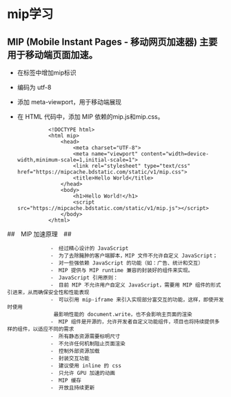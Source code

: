 # mip学习 #

## MIP (Mobile Instant Pages - 移动网页加速器) 主要用于移动端页面加速。 ##

- 在<html>标签中增加mip标识
- 编码为 utf-8
- 添加 meta-viewport，用于移动端展现
- 在 HTML 代码中，添加 MIP 依赖的mip.js和mip.css。

                <!DOCTYPE html>
                <html mip>
                    <head>
                        <meta charset="UTF-8">
                        <meta name="viewport" content="width=device-width,minimum-scale=1,initial-scale=1">
                        <link rel="stylesheet" type="text/css" href="https://mipcache.bdstatic.com/static/v1/mip.css">
                        <title>Hello World</title>
                    </head>
                    <body>
                        <h1>Hello World!</h1>
                        <script src="https://mipcache.bdstatic.com/static/v1/mip.js"></script>  
                    </body>
                </html>
                

##　MIP 加速原理　##

                  -　经过精心设计的 JavaScript
                  -　为了去除臃肿的客户端脚本，MIP 文件不允许自定义 JavaScript；
                  -　对一些强依赖 JavaScript 的功能（如：广告、统计和交互）
                  -　MIP 提供与 MIP runtime 兼容的封装好的组件来实现。
                  -　JavaScript 引用原则：
                  -　目前 MIP 不允许用户自定义 JavaScript，需要用 MIP 组件的形式引进来，从而确保安全性和性能表现
                  -　可以引用 mip-iframe 来引入实现部分富交互的功能，这样，即使开发时使用
                   最影响性能的 document.write，也不会影响主页面的渲染
                  -　MIP 组件是开源的，允许开发者自定义功能组件，项目也将持续提供多样的组件，以适应不同的需求
                  -　所有静态资源需要标明尺寸
                  -　不允许任何机制阻止页面渲染
                  -　控制外部资源加载
                  -　封装交互功能
                  -　建议使用 inline 的 css
                  -　只允许 GPU 加速的动画
                  -　MIP 缓存
                  -　开放且持续更新
